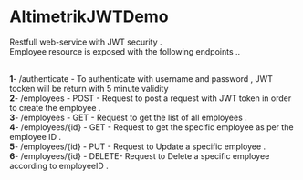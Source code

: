 # AltimetrikJWTDemo

Restfull web-service with JWT security  . <br/>
Employee resource is exposed with the following endpoints ..<br/><br/>

<b>1</b>- /authenticate      - To authenticate with username and password , JWT tocken will be return with 5 minute validity <br/>
<b>2</b>- /employees         - POST - Request to post a request with JWT token in order to create the employee .<br/>
<b>3</b>- /employees         - GET -  Request to get the list of all employees .<br/>
<b>4</b>- /employees/{id}    - GET -  Request to get the specific employee as per the employee ID .<br/>
<b>5</b>- /employees/{id}    - PUT -  Request to Update a specific employee .<br/>
<b>6</b>- /employees/{id}    - DELETE- Request to Delete a specific employee according to employeeID .<br/>




